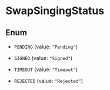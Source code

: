 

# SwapSingingStatus

## Enum


* `PENDING` (value: `"Pending"`)

* `SIGNED` (value: `"Signed"`)

* `TIMEOUT` (value: `"Timeout"`)

* `REJECTED` (value: `"Rejected"`)



